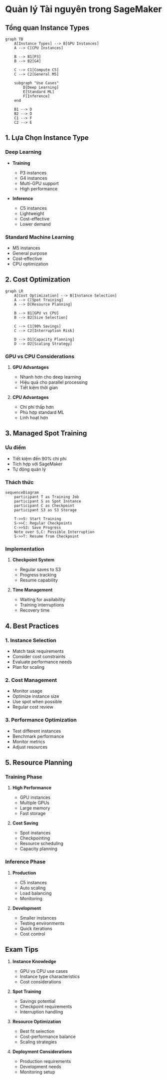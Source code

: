 # Quản lý Tài nguyên trong SageMaker

## Tổng quan Instance Types

```mermaid
graph TB
    A[Instance Types] --> B[GPU Instances]
    A --> C[CPU Instances]
    
    B --> B1[P3]
    B --> B2[G4]
    
    C --> C1[Compute C5]
    C --> C2[General M5]
    
    subgraph "Use Cases"
        D[Deep Learning]
        E[Standard ML]
        F[Inference]
    end
    
    B1 --> D
    B2 --> D
    C1 --> F
    C2 --> E
```

## 1. Lựa Chọn Instance Type

### Deep Learning
- **Training**
  - P3 instances
  - G4 instances
  - Multi-GPU support
  - High performance

- **Inference**
  - C5 instances
  - Lightweight
  - Cost-effective
  - Lower demand

### Standard Machine Learning
- M5 instances
- General purpose
- Cost-effective
- CPU optimization

## 2. Cost Optimization

```mermaid
graph LR
    A[Cost Optimization] --> B[Instance Selection]
    A --> C[Spot Training]
    A --> D[Resource Planning]
    
    B --> B1[GPU vs CPU]
    B --> B2[Size Selection]
    
    C --> C1[90% Savings]
    C --> C2[Interruption Risk]
    
    D --> D1[Capacity Planning]
    D --> D2[Scaling Strategy]
```

### GPU vs CPU Considerations
1. **GPU Advantages**
   - Nhanh hơn cho deep learning
   - Hiệu quả cho parallel processing
   - Tiết kiệm thời gian

2. **CPU Advantages**
   - Chi phí thấp hơn
   - Phù hợp standard ML
   - Linh hoạt hơn

## 3. Managed Spot Training

### Ưu điểm
- Tiết kiệm đến 90% chi phí
- Tích hợp với SageMaker
- Tự động quản lý

### Thách thức
```mermaid
sequenceDiagram
    participant T as Training Job
    participant S as Spot Instance
    participant C as Checkpoint
    participant S3 as S3 Storage
    
    T->>S: Start Training
    S->>C: Regular Checkpoints
    C->>S3: Save Progress
    Note over S,C: Possible Interruption
    S->>T: Resume from Checkpoint
```

### Implementation
1. **Checkpoint System**
   - Regular saves to S3
   - Progress tracking
   - Resume capability

2. **Time Management**
   - Waiting for availability
   - Training interruptions
   - Recovery time

## 4. Best Practices

### 1. Instance Selection
- Match task requirements
- Consider cost constraints
- Evaluate performance needs
- Plan for scaling

### 2. Cost Management
- Monitor usage
- Optimize instance size
- Use spot when possible
- Regular cost review

### 3. Performance Optimization
- Test different instances
- Benchmark performance
- Monitor metrics
- Adjust resources

## 5. Resource Planning

### Training Phase
1. **High Performance**
   - GPU instances
   - Multiple GPUs
   - Large memory
   - Fast storage

2. **Cost Saving**
   - Spot instances
   - Checkpointing
   - Resource scheduling
   - Capacity planning

### Inference Phase
1. **Production**
   - C5 instances
   - Auto scaling
   - Load balancing
   - Monitoring

2. **Development**
   - Smaller instances
   - Testing environments
   - Quick iterations
   - Cost control

## Exam Tips

1. **Instance Knowledge**
   - GPU vs CPU use cases
   - Instance type characteristics
   - Cost considerations

2. **Spot Training**
   - Savings potential
   - Checkpoint requirements
   - Interruption handling

3. **Resource Optimization**
   - Best fit selection
   - Cost-performance balance
   - Scaling strategies

4. **Deployment Considerations**
   - Production requirements
   - Development needs
   - Monitoring setup